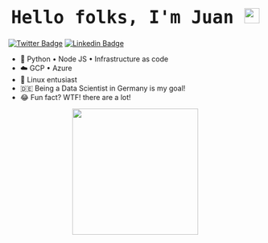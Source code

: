
<h1 style="text-align:center"> Hello folks, I'm Juan  <img src=https://media.giphy.com/media/KzJkzjggfGN5Py6nkT/giphy.gif width="30px"></h1>

[![Twitter Badge](https://img.shields.io/badge/-@JuanPincel90-1ca0f1?style=flat-square&labelColor=1ca0f1&logo=twitter&logoColor=white&link=https://twitter.com/JuanPincel90)](https://twitter.com/JuanPincel90) [![Linkedin Badge](https://img.shields.io/badge/-jepazmino-blue?style=flat-square&logo=Linkedin&logoColor=white&link=https://www.linkedin.com/in/jepazmino/)](www.linkedin.com/in/jepazmino) 

- 🤖 Python • Node JS • Infrastructure as code
- ☁️ GCP • Azure
- 🐧 Linux entusiast
- 🇩🇪 Being a Data Scientist in Germany is my goal!
- 😂 Fun fact? WTF! there are a lot! 

<p style="text-align:center;"><img src="https://mir-s3-cdn-cf.behance.net/project_modules/max_1200/a4aaa942369301.57cf9b119d9b7.jpg" width="250"></p>

<style>
    h1 {
        font-family: 'VT323', monospace;
        font-size: 35px;
    }
</style>

<link rel="preconnect" href="https://fonts.googleapis.com">
<link rel="preconnect" href="https://fonts.gstatic.com" crossorigin>
<link href="https://fonts.googleapis.com/css2?family=Source+Sans+Pro&display=swap" rel="stylesheet">
